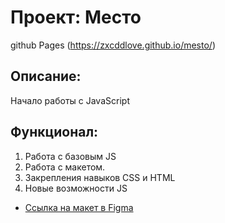 # Проект: Место
github Pages (https://zxcddlove.github.io/mesto/)

## Описание:
Начало работы с JavaScript

## Функционал:
1. Работа с базовым JS
2. Работа с макетом.
3. Закрепления навыков CSS и HTML
4. Новые возможности JS

* [Ссылка на макет в Figma](https://www.figma.com/file/2cn9N9jSkmxD84oJik7xL7/JavaScript.-Sprint-4?node-id=0%3A1)
